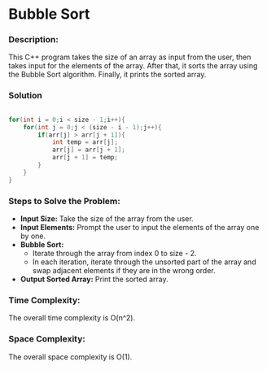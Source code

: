 # Bubble Sort

### Description:
This C++ program takes the size of an array as input from the user, then takes input for the elements of the array. After that, it sorts the array using the Bubble Sort algorithm. Finally, it prints the sorted array.

### Solution

```cpp

for(int i = 0;i < size - 1;i++){
    for(int j = 0;j < (size - i - 1);j++){
        if(arr[j] > arr[j + 1]){
            int temp = arr[j];
            arr[j] = arr[j + 1];
            arr[j + 1] = temp;
        }
    }
}

```

### Steps to Solve the Problem:
- **Input Size:** Take the size of the array from the user.
- **Input Elements:** Prompt the user to input the elements of the array one by one.
- **Bubble Sort:**
    - Iterate through the array from index 0 to size - 2.
    - In each iteration, iterate through the unsorted part of the array and swap adjacent elements if they are in the wrong order.
- **Output Sorted Array:** Print the sorted array.

### Time Complexity:
The overall time complexity is O(n^2).

### Space Complexity:
The overall space complexity is O(1).